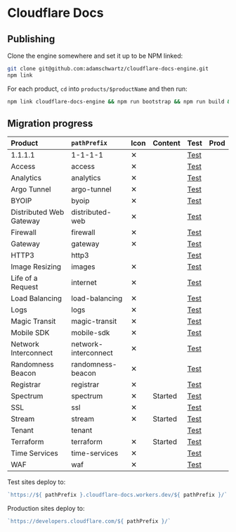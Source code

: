 # Cloudflare Docs

## Publishing

Clone the engine somewhere and set it up to be NPM linked:

```bash
git clone git@github.com:adamschwartz/cloudflare-docs-engine.git
npm link
```

For each product, `cd` into `products/$productName` and then run:

```bash
npm link cloudflare-docs-engine && npm run bootstrap && npm run build && wrangler publish
```

## Migration progress

| Product                 | `pathPrefix`         | Icon | Content | Test                                                                                  | Prod |
| :---------------------- | :------------------- | :--- | :------ | :------------------------------------------------------------------------------------ | :--- |
| 1.1.1.1                 | 1-1-1-1              | ✕    |         | [Test](https://1-1-1-1.cloudflare-docs.workers.dev/1-1-1-1)                           |      |
| Access                  | access               | ✕    |         | [Test](https://access.cloudflare-docs.workers.dev/access)                             |      |
| Analytics               | analytics            | ✕    |         | [Test](https://analytics.cloudflare-docs.workers.dev/analytics)                       |      |
| Argo Tunnel             | argo-tunnel          | ✕    |         | [Test](https://argo-tunnel.cloudflare-docs.workers.dev/argo-tunnel)                   |      |
| BYOIP                   | byoip                | ✕    |         | [Test](https://byoip.cloudflare-docs.workers.dev/byoip)                               |      |
| Distributed Web Gateway | distributed-web      | ✕    |         | [Test](https://distributed-web.cloudflare-docs.workers.dev/distributed-web)           |      |
| Firewall                | firewall             | ✕    |         | [Test](https://firewall.cloudflare-docs.workers.dev/firewall)                         |      |
| Gateway                 | gateway              | ✕    |         | [Test](https://gateway.cloudflare-docs.workers.dev/gateway)                           |      |
| HTTP3                   | http3                |      |         | [Test](https://http3.cloudflare-docs.workers.dev/http3)                               |      |
| Image Resizing          | images               | ✕    |         | [Test](https://images.cloudflare-docs.workers.dev/images)                             |      |
| Life of a Request       | internet             | ✕    |         | [Test](https://internet.cloudflare-docs.workers.dev/internet)                         |      |
| Load Balancing          | load-balancing       | ✕    |         | [Test](https://load-balancing.cloudflare-docs.workers.dev/load-balancing)             |      |
| Logs                    | logs                 | ✕    |         | [Test](https://logs.cloudflare-docs.workers.dev/logs)                                 |      |
| Magic Transit           | magic-transit        | ✕    |         | [Test](https://magic-transit.cloudflare-docs.workers.dev/magic-transit)               |      |
| Mobile SDK              | mobile-sdk           | ✕    |         | [Test](https://mobile-sdk.cloudflare-docs.workers.dev/mobile-sdk)                     |      |
| Network Interconnect    | network-interconnect | ✕    |         | [Test](https://network-interconnect.cloudflare-docs.workers.dev/network-interconnect) |      |
| Randomness Beacon       | randomness-beacon    | ✕    |         | [Test](https://randomness-beacon.cloudflare-docs.workers.dev/randomness-beacon)       |      |
| Registrar               | registrar            | ✕    |         | [Test](https://registrar.cloudflare-docs.workers.dev/registrar)                       |      |
| Spectrum                | spectrum             | ✕    | Started | [Test](https://spectrum.cloudflare-docs.workers.dev/spectrum)                         |      |
| SSL                     | ssl                  | ✕    |         | [Test](https://ssl/ssl-tls.cloudflare-docs.workers.dev/ssl/ssl-tls)                   |      |
| Stream                  | stream               | ✕    | Started | [Test](https://stream.cloudflare-docs.workers.dev/stream)                             |      |
| Tenant                  | tenant               |      |         | [Test](https://tenant.cloudflare-docs.workers.dev/tenant)                             |      |
| Terraform               | terraform            | ✕    | Started | [Test](https://terraform.cloudflare-docs.workers.dev/terraform)                       |      |
| Time Services           | time-services        | ✕    |         | [Test](https://time-services.cloudflare-docs.workers.dev/time-services)               |      |
| WAF                     | waf                  | ✕    |         | [Test](https://waf.cloudflare-docs.workers.dev/waf)                                   |      |

Test sites deploy to:

```js
`https://${ pathPrefix }.cloudflare-docs.workers.dev/${ pathPrefix }/`
```

Production sites deploy to:

```js
`https://developers.cloudflare.com/${ pathPrefix }/`
```
